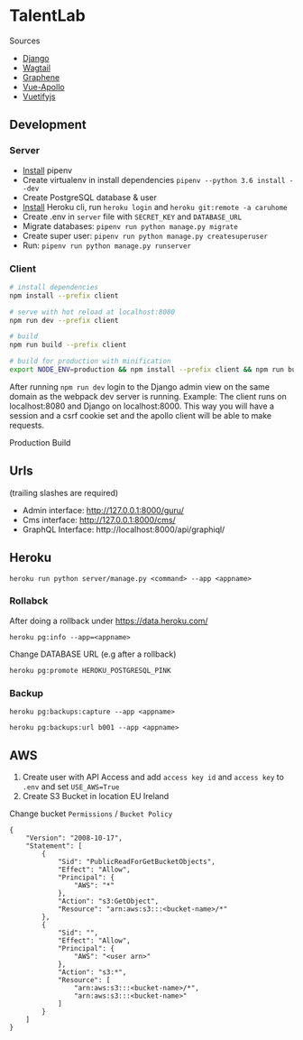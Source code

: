 # TalentLab

Sources

* [Django](https://docs.djangoproject.com/en/2.0/)
* [Wagtail](http://docs.wagtail.io/)
* [Graphene](https://github.com/graphql-python/graphene-django)
* [Vue-Apollo](https://github.com/Akryum/vue-apollo)
* [Vuetifyjs](https://vuetifyjs.com/en/getting-started/quick-start)

## Development

### Server

* [Install](https://docs.pipenv.org/#install-pipenv-today) pipenv
* Create virtualenv in install dependencies `pipenv --python 3.6 install --dev`
* Create PostgreSQL database & user
* [Install](https://devcenter.heroku.com/articles/heroku-cli#download-and-install) Heroku cli, run `heroku login` and `heroku git:remote -a caruhome`
* Create .env in `server` file with `SECRET_KEY` and `DATABASE_URL`
* Migrate databases: `pipenv run python manage.py migrate`
* Create super user: `pipenv run python manage.py createsuperuser`
* Run: `pipenv run python manage.py runserver`


### Client

``` bash
# install dependencies
npm install --prefix client

# serve with hot reload at localhost:8080
npm run dev --prefix client

# build
npm run build --prefix client

# build for production with minification
export NODE_ENV=production && npm install --prefix client && npm run build --prefix client
```

After running `npm run dev` login to the Django admin view on the same domain as the webpack dev server is running.
Example: The client runs on localhost:8080 and Django on localhost:8000. 
This way you will have a session and a csrf cookie set and the apollo client will 
be able to make requests.

Production Build

## Urls

(trailing slashes are required)

* Admin interface: http://127.0.0.1:8000/guru/
* Cms interface: http://127.0.0.1:8000/cms/
* GraphQL Interface: http://localhost:8000/api/graphiql/

## Heroku

`heroku run python server/manage.py <command> --app <appname>`

### Rollabck

After doing a rollback under https://data.heroku.com/

`heroku pg:info --app=<appname>`

Change DATABASE URL (e.g after a rollback)

`heroku pg:promote HEROKU_POSTGRESQL_PINK`

### Backup

`heroku pg:backups:capture --app <appname>`

`heroku pg:backups:url b001 --app <appname>`

## AWS

1. Create user with API Access and add `access key id` and `access key` to `.env` and set `USE_AWS=True`
2. Create S3 Bucket in location EU Ireland

Change bucket `Permissions` / `Bucket Policy`

```
{
    "Version": "2008-10-17",
    "Statement": [
        {
            "Sid": "PublicReadForGetBucketObjects",
            "Effect": "Allow",
            "Principal": {
                "AWS": "*"
            },
            "Action": "s3:GetObject",
            "Resource": "arn:aws:s3:::<bucket-name>/*"
        },
        {
            "Sid": "",
            "Effect": "Allow",
            "Principal": {
                "AWS": "<user arn>"
            },
            "Action": "s3:*",
            "Resource": [
                "arn:aws:s3:::<bucket-name>/*",
                "arn:aws:s3:::<bucket-name>"
            ]
        }
    ]
}

```